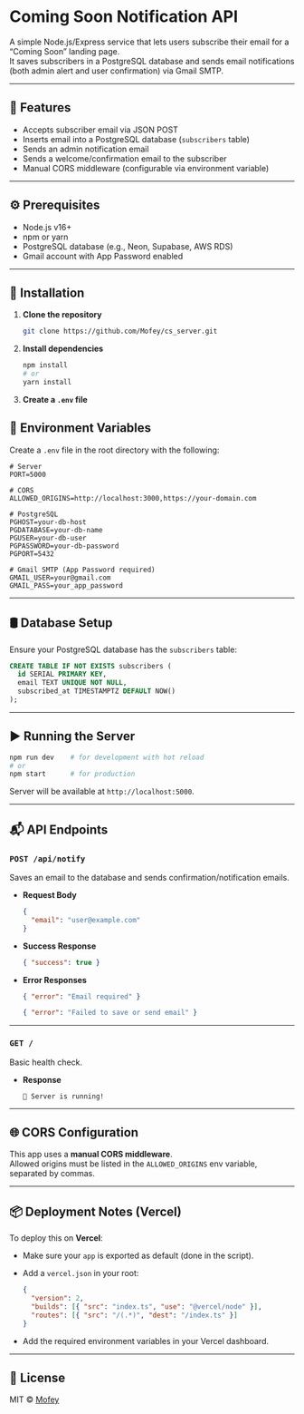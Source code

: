 # Coming Soon Notification API

A simple Node.js/Express service that lets users subscribe their email for a “Coming Soon” landing page.  
It saves subscribers in a PostgreSQL database and sends email notifications (both admin alert and user confirmation) via Gmail SMTP.

---

## 📌 Features

- Accepts subscriber email via JSON POST  
- Inserts email into a PostgreSQL database (`subscribers` table)  
- Sends an admin notification email  
- Sends a welcome/confirmation email to the subscriber  
- Manual CORS middleware (configurable via environment variable)  

---

## ⚙️ Prerequisites

- Node.js v16+  
- npm or yarn  
- PostgreSQL database (e.g., Neon, Supabase, AWS RDS)  
- Gmail account with App Password enabled  

---

## 🚀 Installation

1. **Clone the repository**

   ```bash
   git clone https://github.com/Mofey/cs_server.git
   ```

2. **Install dependencies**

   ```bash
   npm install
   # or
   yarn install
   ```

3. **Create a `.env` file**

## 🧪 Environment Variables

Create a `.env` file in the root directory with the following:

```env
# Server
PORT=5000

# CORS
ALLOWED_ORIGINS=http://localhost:3000,https://your-domain.com

# PostgreSQL
PGHOST=your-db-host
PGDATABASE=your-db-name
PGUSER=your-db-user
PGPASSWORD=your-db-password
PGPORT=5432

# Gmail SMTP (App Password required)
GMAIL_USER=your@gmail.com
GMAIL_PASS=your_app_password
```

---

## 🛢️ Database Setup

Ensure your PostgreSQL database has the `subscribers` table:

```sql
CREATE TABLE IF NOT EXISTS subscribers (
  id SERIAL PRIMARY KEY,
  email TEXT UNIQUE NOT NULL,
  subscribed_at TIMESTAMPTZ DEFAULT NOW()
);
```

---

## ▶️ Running the Server

```bash
npm run dev    # for development with hot reload
# or
npm start      # for production
```

Server will be available at `http://localhost:5000`.

---

## 📬 API Endpoints

### `POST /api/notify`

Saves an email to the database and sends confirmation/notification emails.

- **Request Body**

  ```json
  {
    "email": "user@example.com"
  }
  ```

- **Success Response**

  ```json
  { "success": true }
  ```

- **Error Responses**

  ```json
  { "error": "Email required" }
  ```

  ```json
  { "error": "Failed to save or send email" }
  ```

---

### `GET /`

Basic health check.

- **Response**

  ```
  🚀 Server is running!
  ```

---

## 🌐 CORS Configuration

This app uses a **manual CORS middleware**.  
Allowed origins must be listed in the `ALLOWED_ORIGINS` env variable, separated by commas.

---

## 📦 Deployment Notes (Vercel)

To deploy this on **Vercel**:

- Make sure your `app` is exported as default (done in the script).
- Add a `vercel.json` in your root:

  ```json
  {
    "version": 2,
    "builds": [{ "src": "index.ts", "use": "@vercel/node" }],
    "routes": [{ "src": "/(.*)", "dest": "/index.ts" }]
  }
  ```

- Add the required environment variables in your Vercel dashboard.

---

## 📄 License

MIT © [Mofey](https://github.com/Mofey)